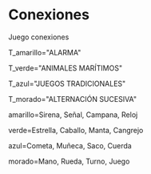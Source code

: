 # Conexiones
Juego conexiones

T_amarillo="ALARMA"

T_verde="ANIMALES MARÍTIMOS"

T_azul="JUEGOS TRADICIONALES"

T_morado="ALTERNACIÓN SUCESIVA"

amarillo=Sirena, Señal, Campana, Reloj

verde=Estrella, Caballo, Manta, Cangrejo

azul=Cometa, Muñeca, Saco, Cuerda

morado=Mano, Rueda, Turno, Juego

